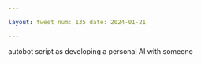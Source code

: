 ```yaml
---

layout: tweet num: 135 date: 2024-01-21

---
```


autobot script as developing a personal AI with someone
